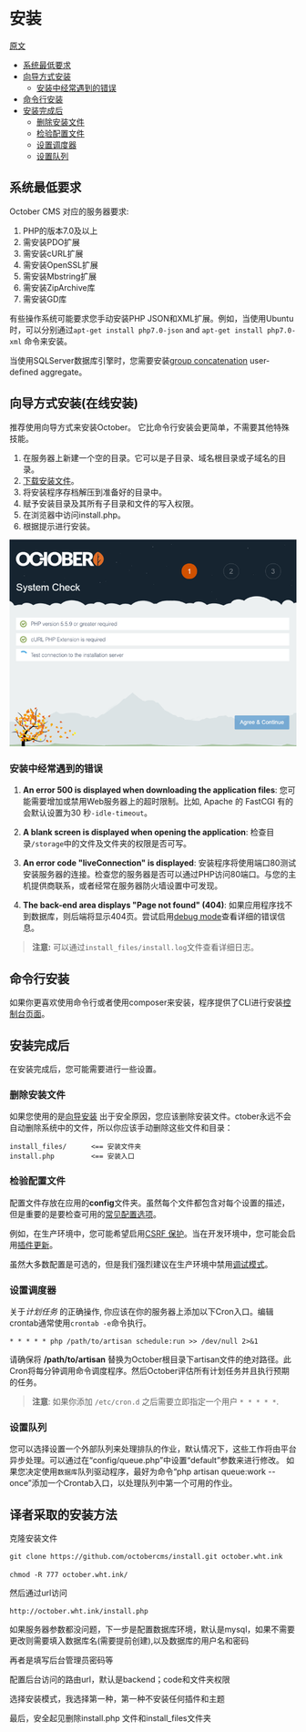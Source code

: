 # 安装
[原文](https://github.com/octobercms/docs/blob/master/setup-installation.md)
- [系统最低要求](#system-requirements)
- [向导方式安装](#wizard-installation)
    - [安装中经常遇到的错误](#troubleshoot-installation)
- [命令行安装](#command-line-installation)
- [安装完成后](#post-install-steps)
    - [删除安装文件](#delete-install-files)
    - [检验配置文件](#config-review)
    - [设置调度器](#crontab-setup)
    - [设置队列](#queue-setup)
<a name="system-requirements"></a>
## 系统最低要求

October CMS 对应的服务器要求:

1. PHP的版本7.0及以上
1. 需安装PDO扩展
1. 需安装cURL扩展
1. 需安装OpenSSL扩展
1. 需安装Mbstring扩展
1. 需安装ZipArchive库
1. 需安装GD库

有些操作系统可能要求您手动安装PHP JSON和XML扩展。例如，当使用Ubuntu时，可以分别通过`apt-get install php7.0-json` and `apt-get install php7.0-xml` 命令来安装。

当使用SQLServer数据库引擎时，您需要安装[group concatenation](https://groupconcat.codeplex.com/) user-defined aggregate。

<a name="wizard-installation"></a>
## 向导方式安装(在线安装)

推荐使用向导方式来安装October。 它比命令行安装会更简单，不需要其他特殊技能。

1. 在服务器上新建一个空的目录。它可以是子目录、域名根目录或子域名的目录。
1. [下载安装文件](http://octobercms.com/download)。
1. 将安装程序存档解压到准备好的目录中。
1. 赋予安装目录及其所有子目录和文件的写入权限。
1. 在浏览器中访问install.php。
1. 根据提示进行安装。

![image](images/wizard-installer.png?raw=true)

<a name="troubleshoot-installation"></a>
### 安装中经常遇到的错误

1. **An error 500 is displayed when downloading the application files**: 您可能需要增加或禁用Web服务器上的超时限制。比如, Apache 的 FastCGI 有的会默认设置为30 秒`-idle-timeout`。

1. **A blank screen is displayed when opening the application**: 检查目录`/storage`中的文件及文件夹的权限是否可写。

1. **An error code "liveConnection" is displayed**: 安装程序将使用端口80测试安装服务器的连接。检查您的服务器是否可以通过PHP访问80端口。与您的主机提供商联系，或者经常在服务器防火墙设置中可发现。

1. **The back-end area displays "Page not found" (404)**: 如果应用程序找不到数据库，则后端将显示404页。尝试启用[debug mode](../setup/configuration#debug-mode)查看详细的错误信息。

> **注意:** 可以通过`install_files/install.log`文件查看详细日志。

<a name="command-line-installation"></a>
## 命令行安装

如果你更喜欢使用命令行或者使用composer来安装，程序提供了CLI进行安装[控制台页面](console-commands.md#console-install)。

<a name="post-install-steps"></a>
## 安装完成后

在安装完成后，您可能需要进行一些设置。

<a name="delete-install-files"></a>
### 删除安装文件

如果您使用的是[向导安装](#wizard-installation) 出于安全原因，您应该删除安装文件。ctober永远不会自动删除系统中的文件，所以你应该手动删除这些文件和目录：

    install_files/      <== 安装文件夹
    install.php         <== 安装入口

<a name="config-review"></a>
### 检验配置文件

配置文件存放在应用的**config**文件夹。虽然每个文件都包含对每个设置的描述，但是重要的是要检查可用的[常见配置选项](../setup/configuration)。

例如，在生产环境中，您可能希望启用[CSRF 保护](../setup/configuration#csrf-protection)。当在开发环境中，您可能会启用[插件更新](../setup/configuration#edge-updates)。

虽然大多数配置是可选的，但是我们强烈建议在生产环境中禁用[调试模式](../setup/configuration#debug-mode)。

<a name="crontab-setup"></a>
### 设置调度器

关于*计划任务* 的正确操作, 你应该在你的服务器上添加以下Cron入口。编辑crontab通常使用`crontab -e`命令执行。

    * * * * * php /path/to/artisan schedule:run >> /dev/null 2>&1
请确保将 **/path/to/artisan** 替换为October根目录下artisan文件的绝对路径。此Cron将每分钟调用命令调度程序。然后October评估所有计划任务并且执行预期的任务。

> **注意**: 如果你添加 `/etc/cron.d` 之后需要立即指定一个用户 `* * * * *`.

<a name="queue-setup"></a>
### 设置队列

您可以选择设置一个外部队列来处理排队的作业，默认情况下，这些工作将由平台异步处理。可以通过在“config/queue.php”中设置“default”参数来进行修改。
如果您决定使用`数据库`队列驱动程序，最好为命令“php artisan queue:work --once”添加一个Crontab入口，以处理队列中第一个可用的作业。

## 译者采取的安装方法

克隆安装文件

    git clone https://github.com/octobercms/install.git october.wht.ink
    
    chmod -R 777 october.wht.ink/
    
然后通过url访问

    http://october.wht.ink/install.php
    
如果服务器参数都没问题，下一步是配置数据库环境，默认是mysql，如果不需要更改则需要填入数据库名(需要提前创建),以及数据库的用户名和密码

再者是填写后台管理员密码等

配置后台访问的路由url，默认是backend；code和文件夹权限

选择安装模式，我选择第一种，第一种不安装任何插件和主题

最后，安全起见删除install.php 文件和install_files文件夹 

